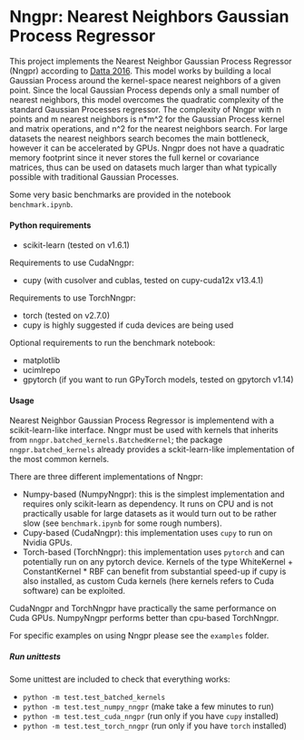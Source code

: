 # Nngpr: Nearest Neighbors Gaussian Process Regressor

This project implements the Nearest Neighbor Gaussian Process Regressor (Nngpr) according to [Datta 2016](https://arxiv.org/abs/1406.7343).
This model works by building a local Gaussian Process around the kernel-space nearest neighbors of a given point. 
Since the local Gaussian Process depends only a small number of nearest neighbors, this model  overcomes the quadratic complexity of the standard Gaussian Processes regressor.
The complexity of Nngpr with n points and m nearest neighbors is n*m^2 for the Gaussian Process kernel and matrix operations, and n^2 for the nearest neighbors search.
For large datasets the nearest neighbors search becomes the main bottleneck, however it can be accelerated by GPUs.
Nngpr does not have a quadratic memory footprint since it never stores the full kernel or covariance matrices, thus can be used on datasets much larger than what typically possible with traditional Gaussian Processes.

Some very basic benchmarks are provided in the notebook `benchmark.ipynb`. 

#### Python requirements

- scikit-learn (tested on v1.6.1)

Requirements to use CudaNngpr:

- cupy (with cusolver and cublas, tested on cupy-cuda12x v13.4.1)

Requirements to use TorchNngpr:

- torch (tested on v2.7.0)
- cupy is highly suggested if cuda devices are being used

Optional requirements to run the benchmark notebook:

- matplotlib
- ucimlrepo
- gpytorch (if you want to run GPyTorch models, tested on gpytorch v1.14)


#### Usage

Nearest Neighbor Gaussian Process Regressor is implementend with a scikit-learn-like interface. 
Nngpr must be used with kernels that inherits from `nngpr.batched_kernels.BatchedKernel`; the package `nngpr.batched_kernels` already provides a sckit-learn-like implementation of the most common kernels.

There are three different implementations of Nngpr:

- Numpy-based (NumpyNngpr): this is the simplest implementation and requires only scikit-learn as dependency. It runs on CPU and is not practically usable for large datasets as it would turn out to be rather slow (see `benchmark.ipynb` for some rough numbers).
- Cupy-based (CudaNngpr): this implementation uses `cupy` to run on Nvidia GPUs.
- Torch-based (TorchNngpr): this implementation uses `pytorch` and can potentially run on any pytorch device. Kernels of the type WhiteKernel + ConstantKernel * RBF can benefit from substantial speed-up if cupy is also installed, as custom Cuda kernels (here kernels refers to Cuda software) can be exploited.

CudaNngpr and TorchNngpr have practically the same performance on Cuda GPUs. NumpyNngpr performs better than cpu-based TorchNngpr.

For specific examples on using Nngpr please see the `examples` folder.


##### Run unittests

Some unittest are included to check that everything works:

- `python -m test.test_batched_kernels`
- `python -m test.test_numpy_nngpr` (make take a few minutes to run)
- `python -m test.test_cuda_nngpr` (run only if you have `cupy` installed)
- `python -m test.test_torch_nngpr` (run only if you have `torch` installed)

